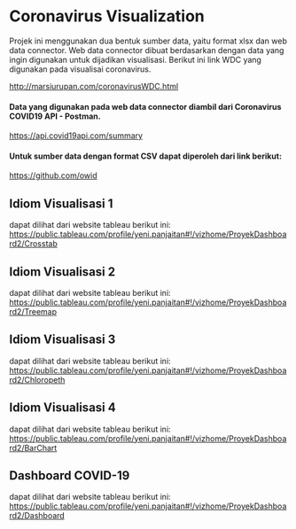 # Coronavirus Visualization

Projek ini menggunakan dua bentuk sumber data, yaitu format xlsx dan web data connector. Web data connector dibuat berdasarkan dengan data yang ingin digunakan untuk dijadikan visualisasi. Berikut ini link WDC yang digunakan pada visualisai coronavirus.

http://marsiurupan.com/coronavirusWDC.html

#### Data yang digunakan pada web data connector diambil dari Coronavirus COVID19 API - Postman.

https://api.covid19api.com/summary

#### Untuk sumber data dengan format CSV dapat diperoleh dari link berikut:

https://github.com/owid

## Idiom Visualisasi 1
dapat dilihat dari website tableau berikut ini: 
https://public.tableau.com/profile/yeni.panjaitan#!/vizhome/ProyekDashboard2/Crosstab

## Idiom Visualisasi 2
dapat dilihat dari website tableau berikut ini:
https://public.tableau.com/profile/yeni.panjaitan#!/vizhome/ProyekDashboard2/Treemap

## Idiom Visualisasi 3
dapat dilihat dari website tableau berikut ini:
https://public.tableau.com/profile/yeni.panjaitan#!/vizhome/ProyekDashboard2/Chloropeth

## Idiom Visualisasi 4
dapat dilihat dari website tableau berikut ini:
https://public.tableau.com/profile/yeni.panjaitan#!/vizhome/ProyekDashboard2/BarChart

## Dashboard COVID-19
dapat dilihat dari website tableau berikut ini:
https://public.tableau.com/profile/yeni.panjaitan#!/vizhome/ProyekDashboard2/Dashboard
